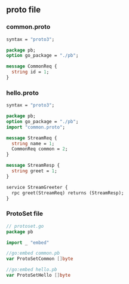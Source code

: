## proto file

### common.proto

```protobuf
syntax = "proto3";

package pb;
option go_package = "./pb";

message CommonReq {
  string id = 1;
}

```

### hello.proto

```protobuf
syntax = "proto3";

package pb;
option go_package = "./pb";
import "common.proto";

message StreamReq {
  string name = 1;
  CommonReq common = 2;
}

message StreamResp {
  string greet = 1;
}

service StreamGreeter {
  rpc greet(StreamReq) returns (StreamResp);
}
```

### ProtoSet file
```go
// protoset.go
package pb

import _ "embed"

//go:embed common.pb
var ProtoSetCommon []byte

//go:embed hello.pb
var ProtoSetHello []byte
```

